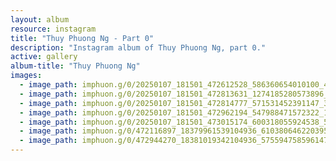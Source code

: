```yaml
---
layout: album
resource: instagram
title: "Thuy Phuong Ng - Part 0"
description: "Instagram album of Thuy Phuong Ng, part 0."
active: gallery
album-title: "Thuy Phuong Ng"
images:
  - image_path: imphuon.g/0/20250107_181501_472612528_586360654010100_4612311618955290904_n.jpg
  - image_path: imphuon.g/0/20250107_181501_472813631_1274185280573896_156395811035224104_n.jpg
  - image_path: imphuon.g/0/20250107_181501_472814777_571531452391147_3884701310887782816_n.jpg
  - image_path: imphuon.g/0/20250107_181501_472962194_547988471572322_1567802957051404370_n.jpg
  - image_path: imphuon.g/0/20250107_181501_473015174_600318055924538_5586355923978014686_n.jpg
  - image_path: imphuon.g/0/472116897_18379961539104936_6103806462203952942_n.jpg
  - image_path: imphuon.g/0/472944270_18381019342104936_5755947585961476451_n.jpg
---
```


